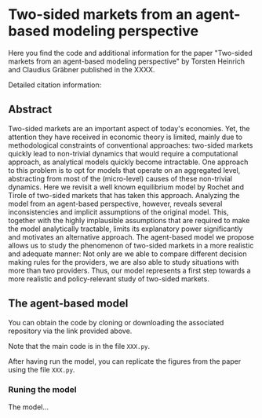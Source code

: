 # Two-sided markets from an agent-based modeling perspective
Here you find the code and additional information for the paper "Two-sided markets from an agent-based modeling perspective" by Torsten Heinrich and Claudius Gräbner published in the XXXX.

Detailed citation information:

## Abstract
Two-sided markets are an important aspect of today's economies. Yet, the attention they have received in economic theory is limited, mainly due to methodological constraints of conventional approaches: two-sided markets quickly lead to non-trivial dynamics that would require a computational approach, as analytical models quickly become intractable.
One approach to this problem is to opt for models that operate on an aggregated level, abstracting from most of the (micro-level) causes of these non-trivial dynamics. 
Here we revisit a well known equilibrium model by Rochet and Tirole of two-sided markets that has taken this approach. 
Analyzing the model from an agent-based perspective, however, reveals several inconsistencies and implicit assumptions of the original model.
This, together with the highly implausible assumptions that are required to make the model analytically tractable, limits its explanatory power significantly and motivates an alternative approach. 
The agent-based model we propose allows us to study the phenomenon of two-sided markets in a more realistic and adequate manner:
Not only are we able to compare different decision making rules for the providers, we are also able to study situations with more than two providers.
Thus, our model represents a first step towards a more realistic and policy-relevant study of two-sided markets. 


## The agent-based model
You can obtain the code by cloning or downloading the associated repository via the link provided above.

Note that the main code is in the file `XXX.py`.

After having run the model, you can replicate the figures from the paper using the file `XXX.py`.

### Runing the model
The model...

